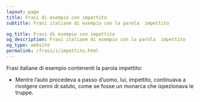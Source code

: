 ```yaml
---
layout: page
title: Frasi di esempio con impettito 
subtitle: Frasi italiane di esempio con la parola  impettito

og_title: Frasi di esempio con impettito 
og_description: Frasi italiane di esempio con la parola  impettito
og_type: website
permalink: /frasi/i/impettito.html
---
```


Frasi italiane di esempio contenenti la parola impettito:


- Mentre l’auto procedeva a passo d’uomo, lui, impettito, continuava a rivolgere cenni di saluto, come se fosse un monarca che ispezionava le truppe.
